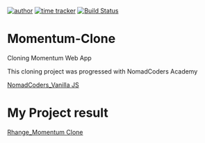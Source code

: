 [![author](https://img.shields.io/badge/author-Rhange-f39c12.svg?style=flat-square)](https://rhange.tistory.com)
[![time tracker](https://wakatime.com/badge/github/Rhange/momentum-clone.svg)](https://wakatime.com/badge/github/Rhange/momentum-clone)
[![Build Status](https://travis-ci.com/Rhange/momentum-clone.svg?branch=master)](https://travis-ci.com/Rhange/momentum-clone)

# Momentum-Clone

 Cloning Momentum Web App

 This cloning project was progressed with NomadCoders Academy

[NomadCoders_Vanilla JS](https://academy.nomadcoders.co/p/javascript-basics-for-absolute-beginners-kr)


# My Project result

[Rhange_Momentum Clone](https://momentum-clone-2kwb5g2f1.now.sh/)
